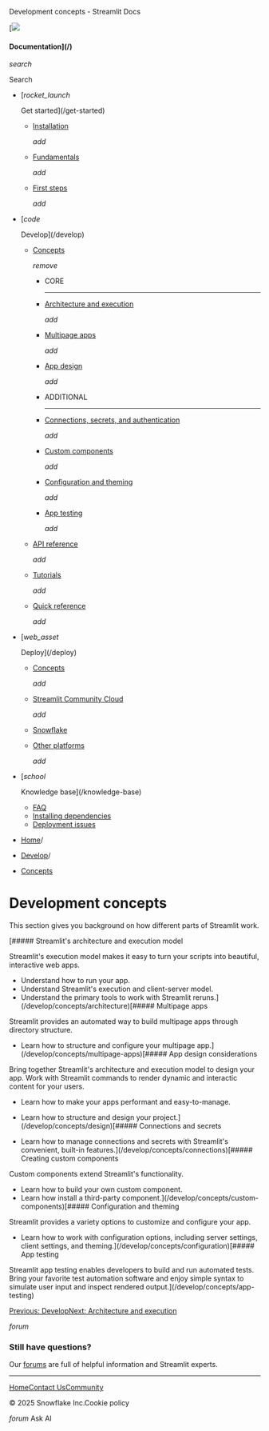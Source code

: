 ﻿Development concepts - Streamlit Docs

[![](/logo.svg)

#### Documentation](/)

*search*

Search

* [*rocket\_launch*

  Get started](/get-started)
  + [Installation](/get-started/installation)

    *add*
  + [Fundamentals](/get-started/fundamentals)

    *add*
  + [First steps](/get-started/tutorials)

    *add*
* [*code*

  Develop](/develop)
  + [Concepts](/develop/concepts)

    *remove*

    - CORE

      ---
    - [Architecture and execution](/develop/concepts/architecture)

      *add*
    - [Multipage apps](/develop/concepts/multipage-apps)

      *add*
    - [App design](/develop/concepts/design)

      *add*
    - ADDITIONAL

      ---
    - [Connections, secrets, and authentication](/develop/concepts/connections)

      *add*
    - [Custom components](/develop/concepts/custom-components)

      *add*
    - [Configuration and theming](/develop/concepts/configuration)

      *add*
    - [App testing](/develop/concepts/app-testing)

      *add*
  + [API reference](/develop/api-reference)

    *add*
  + [Tutorials](/develop/tutorials)

    *add*
  + [Quick reference](/develop/quick-reference)

    *add*
* [*web\_asset*

  Deploy](/deploy)
  + [Concepts](/deploy/concepts)

    *add*
  + [Streamlit Community Cloud](/deploy/streamlit-community-cloud)

    *add*
  + [Snowflake](/deploy/snowflake)
  + [Other platforms](/deploy/tutorials)

    *add*
* [*school*

  Knowledge base](/knowledge-base)
  + [FAQ](/knowledge-base/using-streamlit)
  + [Installing dependencies](/knowledge-base/dependencies)
  + [Deployment issues](/knowledge-base/deploy)

* [Home](/)/
* [Develop](/develop)/
* [Concepts](/develop/concepts)

Development concepts
====================

This section gives you background on how different parts of Streamlit work.

[##### Streamlit's architecture and execution model

Streamlit's execution model makes it easy to turn your scripts into beautiful, interactive web apps.

* Understand how to run your app.
* Understand Streamlit's execution and client-server model.
* Understand the primary tools to work with Streamlit reruns.](/develop/concepts/architecture)[##### Multipage apps

Streamlit provides an automated way to build multipage apps through directory structure.

* Learn how to structure and configure your multipage app.](/develop/concepts/multipage-apps)[##### App design considerations

Bring together Streamlit's architecture and execution model to design your app. Work with Streamlit commands to render dynamic and
interactic content for your users.

* Learn how to make your apps performant and easy-to-manage.
* Learn how to structure and design your project.](/develop/concepts/design)[##### Connections and secrets

* Learn how to manage connections and secrets with Streamlit's convenient, built-in features.](/develop/concepts/connections)[##### Creating custom components

Custom components extend Streamlit's functionality.

* Learn how to build your own custom component.
* Learn how install a third-party component.](/develop/concepts/custom-components)[##### Configuration and theming

Streamlit provides a variety options to customize and configure your app.

* Learn how to work with configuration options, including server settings, client settings, and theming.](/develop/concepts/configuration)[##### App testing

Streamlit app testing enables developers to build and run automated tests. Bring your favorite test automation software and enjoy simple syntax to simulate user input and inspect rendered output.](/develop/concepts/app-testing)

[Previous: Develop](/develop)[Next: Architecture and execution](/develop/concepts/architecture)

*forum*

### Still have questions?

Our [forums](https://discuss.streamlit.io) are full of helpful information and Streamlit experts.

---

[Home](/)[Contact Us](mailto:hello@streamlit.io?subject=Contact%20from%20documentation%20)[Community](https://discuss.streamlit.io)

© 2025 Snowflake Inc.Cookie policy

*forum* Ask AI
